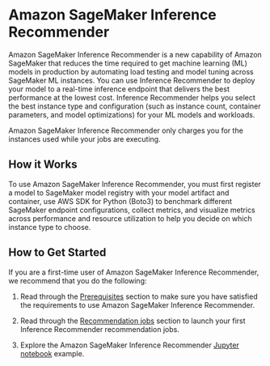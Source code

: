 # Amazon SageMaker Inference Recommender<a name="inference-recommender"></a>

Amazon SageMaker Inference Recommender is a new capability of Amazon SageMaker that reduces the time required to get machine learning \(ML\) models in production by automating load testing and model tuning across SageMaker ML instances\. You can use Inference Recommender to deploy your model to a real\-time inference endpoint that delivers the best performance at the lowest cost\. Inference Recommender helps you select the best instance type and configuration \(such as instance count, container parameters, and model optimizations\) for your ML models and workloads\.

Amazon SageMaker Inference Recommender only charges you for the instances used while your jobs are executing\.

## How it Works<a name="inference-recommender-how-it-works"></a>

To use Amazon SageMaker Inference Recommender, you must first register a model to SageMaker model registry with your model artifact and container, use AWS SDK for Python \(Boto3\) to benchmark different SageMaker endpoint configurations, collect metrics, and visualize metrics across performance and resource utilization to help you decide on which instance type to choose\.

## How to Get Started<a name="inference-recommender-get-started"></a>

If you are a first\-time user of Amazon SageMaker Inference Recommender, we recommend that you do the following:

1. Read through the [Prerequisites](inference-recommender-prerequisites.md) section to make sure you have satisfied the requirements to use Amazon SageMaker Inference Recommender\.

1. Read through the [Recommendation jobs](inference-recommender-recommendation-jobs.md) section to launch your first Inference Recommender recommendation jobs\.

1. Explore the Amazon SageMaker Inference Recommender [Jupyter notebook](https://github.com/aws/amazon-sagemaker-examples/blob/master/sagemaker-inference-recommender/inference-recommender.ipynb) example\.